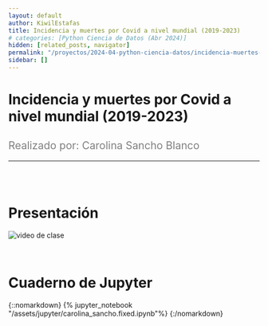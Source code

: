 ```yaml
---
layout: default
author: KiwilEstafas
title: Incidencia y muertes por Covid a nivel mundial (2019-2023)
# categories: [Python Ciencia de Datos (Abr 2024)]
hidden: [related_posts, navigator]
permalink: "/proyectos/2024-04-python-ciencia-datos/incidencia-muertes-covid-nivel-mundial.html"
sidebar: []
---
```


# Incidencia y muertes por Covid a nivel mundial (2019-2023)
<h2 style="color: gray; font-weight: normal;">
Realizado por: Carolina Sancho Blanco
</h2>

---

<br><br>

# Presentación

![video de clase](https://youtu.be/M-vx-KpDjCg?si=2TMJeDBE-nA5x3vv)

<br>

# Cuaderno de Jupyter

{::nomarkdown}
{% jupyter_notebook "/assets/jupyter/carolina_sancho.fixed.ipynb"%}
{:/nomarkdown}